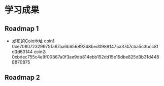 # 学习成果

## Roadmap 1
- 发布的Coin地址
coin1: 0xe7080723299751a97aa6b65689248bed09891475a3747cba5c3bcc8fd3d63144
coin2: 0xbdec755c4e9f00867a0f3ae9db814ebb152dd15e15dbe825d3b31d4488870875

## Roadmap 2
